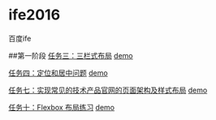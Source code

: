 # ife2016
百度ife

##第一阶段
[任务三：三栏式布局](http://ife.baidu.com/task/detail?taskId=3)
[demo](https://helloberries.github.io/ife2016/task0001/3/index.html)

[任务四：定位和居中问题](http://ife.baidu.com/task/detail?taskId=4)
[demo](https://helloberries.github.io/ife2016/task0001/4/index.html)

[任务七：实现常见的技术产品官网的页面架构及样式布局](http://ife.baidu.com/task/detail?taskId=7)
[demo](https://helloberries.github.io/ife2016/task0001/7/index.html)

[任务十：Flexbox 布局练习](http://ife.baidu.com/task/detail?taskId=10)
[demo](https://helloberries.github.io/ife2016/task0001/10/index.html)
